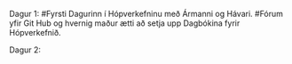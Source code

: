Dagur 1:
#Fyrsti Dagurinn í Hópverkefninu með Ármanni og Hávari.
#Fórum yfir Git Hub og hvernig maður ætti að setja upp Dagbókina fyrir Hópverkefnið.

Dagur 2: